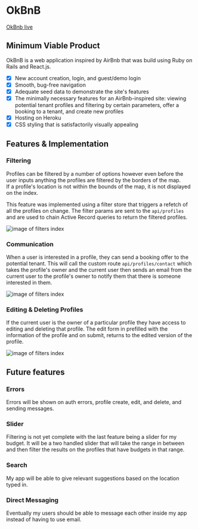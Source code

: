 # OkBnB

[OkBnb live][heroku]

[heroku]: https://okbnb.herokuapp.com

## Minimum Viable Product

OkBnB is a web application inspired by AirBnb that was build using Ruby on Rails and React.js.  

- [X] New account creation, login, and guest/demo login
- [X] Smooth, bug-free navigation
- [X] Adequate seed data to demonstrate the site's features
- [X] The minimally necessary features for an AirBnb-inspired site: viewing potential tenant profiles and filtering by certain parameters, offer a booking to a tenant, and create new profiles
- [X] Hosting on Heroku
- [X] CSS styling that is satisfactorily visually appealing

## Features & Implementation

### Filtering

  Profiles can be filtered by a number of options however even before the user inputs anything the profiles are filtered by the borders of the map.  
  If a profile's location is not within the bounds of the map, it is not displayed on the index.

  This feature was implemented using a filter store that triggers a refetch of all the profiles on change.  The filter params are sent to the `api/profiles` and are used to chain Active Record queries to return the filtered profiles.


![image of filters index](https://github.com/charleswcho/okbnb/tree/master/docs/filters.png)


### Communication

  When a user is interested in a profile, they can send a booking offer to the potential tenant.  This will call the custom route `api/profiles/contact` which takes the profile's owner and the current user       then sends an email from the current user to the profile's owner to notify them that there is someone interested in them.

![image of filters index](https://github.com/charleswcho/okbnb/tree/master/docs/profileDetail.png)


### Editing & Deleting Profiles

  If the current user is the owner of a particular profile they have access to editing and deleting that profile.  The edit form in prefilled with the information of the profile and on submit, returns to the edited version of the profile.

![image of filters index](https://github.com/charleswcho/okbnb/tree/master/docs/profileEdit.png)

## Future features

### Errors

  Errors will be shown on auth errors, profile create, edit, and delete, and sending messages.

### Slider

  Filtering is not yet complete with the last feature being a slider for my budget.
  It will be a two handled slider that will take the range in between and then
  filter the results on the profiles that have budgets in that range.

### Search

  My app will be able to give relevant suggestions based on the location typed in.

### Direct Messaging

  Eventually my users should be able to message each other inside my app instead
  of having to use email.
